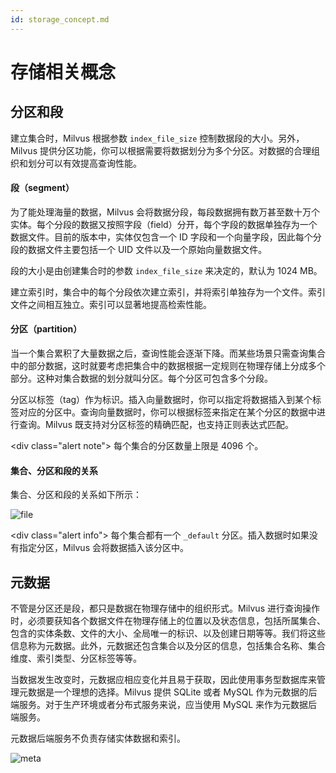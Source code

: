 ```yaml
---
id: storage_concept.md
---
```


# 存储相关概念

## 分区和段 

建立集合时，Milvus 根据参数 `index_file_size` 控制数据段的大小。另外，Milvus 提供分区功能，你可以根据需要将数据划分为多个分区。对数据的合理组织和划分可以有效提高查询性能。

#### 段（segment）

为了能处理海量的数据，Milvus 会将数据分段，每段数据拥有数万甚至数十万个实体。每个分段的数据又按照字段（field）分开，每个字段的数据单独存为一个数据文件。目前的版本中，实体仅包含一个 ID 字段和一个向量字段，因此每个分段的数据文件主要包括一个 UID 文件以及一个原始向量数据文件。

段的大小是由创建集合时的参数 `index_file_size` 来决定的，默认为 1024 MB。
  
建立索引时，集合中的每个分段依次建立索引，并将索引单独存为一个文件。索引文件之间相互独立。索引可以显著地提高检索性能。

#### 分区（partition）

当一个集合累积了大量数据之后，查询性能会逐渐下降。而某些场景只需查询集合中的部分数据，这时就要考虑把集合中的数据根据一定规则在物理存储上分成多个部分。这种对集合数据的划分就叫分区。每个分区可包含多个分段。
  
分区以标签（tag）作为标识。插入向量数据时，你可以指定将数据插入到某个标签对应的分区中。查询向量数据时，你可以根据标签来指定在某个分区的数据中进行查询。Milvus 既支持对分区标签的精确匹配，也支持正则表达式匹配。

<div class="alert note">
每个集合的分区数量上限是 4096 个。
</div>

#### 集合、分区和段的关系

集合、分区和段的关系如下所示：

![file](storage/hierarchy.png)

<div class="alert info">
每个集合都有一个 <code>_default</code> 分区。插入数据时如果没有指定分区，Milvus 会将数据插入该分区中。
</div>

## 元数据
   
不管是分区还是段，都只是数据在物理存储中的组织形式。Milvus 进行查询操作时，必须要获知各个数据文件在物理存储上的位置以及状态信息，包括所属集合、包含的实体条数、文件的大小、全局唯一的标识、以及创建日期等等。我们将这些信息称为元数据。此外，元数据还包含集合以及分区的信息，包括集合名称、集合维度、索引类型、分区标签等等。
    
当数据发生改变时，元数据应相应变化并且易于获取，因此使用事务型数据库来管理元数据是一个理想的选择。Milvus 提供 SQLite 或者 MySQL 作为元数据的后端服务。对于生产环境或者分布式服务来说，应当使用 MySQL 来作为元数据后端服务。

元数据后端服务不负责存储实体数据和索引。

![meta](storage/meta.png)

